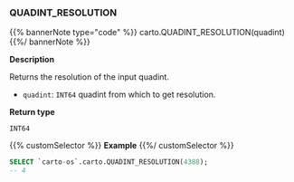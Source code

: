 ### QUADINT_RESOLUTION

{{% bannerNote type="code" %}}
carto.QUADINT_RESOLUTION(quadint)
{{%/ bannerNote %}}

**Description**

Returns the resolution of the input quadint.

* `quadint`: `INT64` quadint from which to get resolution.

**Return type**

`INT64`

{{% customSelector %}}
**Example**
{{%/ customSelector %}}

```sql
SELECT `carto-os`.carto.QUADINT_RESOLUTION(4388);
-- 4
```